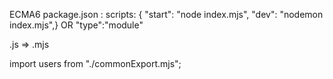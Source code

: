 ECMA6
package.json :
scripts: { "start": "node index.mjs",
"dev": "nodemon index.mjs",}
OR
"type":"module"

.js => .mjs

import users from "./commonExport.mjs";

